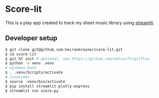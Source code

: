 # Score-lit

This is a play app created to track my sheet music library using [streamlit][streamlit-io].

## Developer setup

```bash
$ git clone git@github.com:keiranmraine/score-lit.git
$ cd score-lit
$ git hf init # optional, see https://github.com/datasift/gitflow
$ python -m venv .venv
# windows-bash
$ . .venv/Scripts/activate
# linux/mac
$ source .venv/bin/activate
$ pip install streamlit plotly-express
$ streamlit run score.py
```

<!-- references -->
[streamlit-io]: https://streamlit.io/